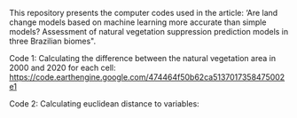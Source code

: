 This repository presents the computer codes used in the article: ‘Are land change models based on machine learning more accurate than simple models? Assessment of natural vegetation suppression prediction models in three Brazilian biomes".

Code 1: Calculating the difference between the natural vegetation area in 2000 and 2020 for each cell: https://code.earthengine.google.com/474464f50b62ca5137017358475002e1

Code 2: Calculating euclidean distance to variables: 
